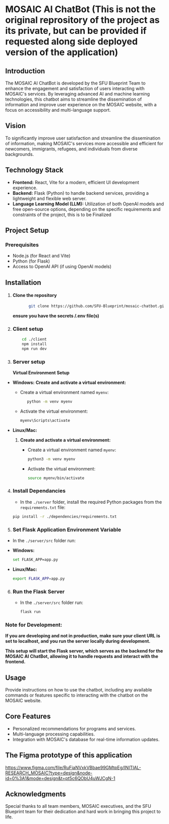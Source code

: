# MOSAIC AI ChatBot (This is not the original reprository of the project as its private, but can be provided if requested along side deployed version of the application)

## Introduction
The MOSAIC AI ChatBot is developed by the SFU Blueprint Team to enhance the engagement and satisfaction of users interacting with MOSAIC's services. By leveraging advanced AI and machine learning technologies, this chatbot aims to streamline the dissemination of information and improve user experience on the MOSAIC website, with a focus on accessibility and multi-language support.

## Vision
To significantly improve user satisfaction and streamline the dissemination of information, making MOSAIC's services more accessible and efficient for newcomers, immigrants, refugees, and individuals from diverse backgrounds.

## Technology Stack
- **Frontend:** React, Vite for a modern, efficient UI development experience.
- **Backend:** Flask (Python) to handle backend services, providing a lightweight and flexible web server.
- **Language Learning Model (LLM):** Utilization of both OpenAI models and free open-source options, depending on the specific requirements and constraints of the project, this is to be Finalized

## Project Setup
### Prerequisites
- Node.js (for React and Vite)
- Python (for Flask)
- Access to OpenAI API (if using OpenAI models)

## Installation
1. #### Clone the repository
   
   ```sh
          git clone https://github.com/SFU-Blueprint/mosaic-chatbot.git
    ```

   **ensure you have the secrets /.env file(s)**

3. ### Client setup
   
      ```sh
          cd ./client
          npm install
          npm run dev
      ```

4. ### Server setup

   **Virtual Environment Setup**
- **Windows:**
   **Create and activate a virtual environment:**
     - Create a virtual environment named `myenv`:
       
       ```sh
          python -m venv myenv
       ```
     - Activate the virtual environment:
       
       ```sh
       myenv\Scripts\activate
       ```

- **Linux/Mac:**
  1. **Create and activate a virtual environment:**
     - Create a virtual environment named `myenv`:
       
       ```bash
       python3 -m venv myenv
       ```
     - Activate the virtual environment:
       
       ```bash
       source myenv/bin/activate
       ```
 4. ### Install Dependancies
    - In the `./server` folder, install the required Python packages from the `requirements.txt` file:
      
     ```bash
     pip install -r ./dependencies/requirements.txt
      ```
5. ### Set Flask Application Environment Variable
  - In the `./server/src` folder run:    
  - **Windows:**
    
     ```bash
     set FLASK_APP=app.py     
      ```

  - **Linux/Mac:**
    
      ```bash
     export FLASK_APP=app.py     
      ```
6. ### Run the Flask Server
   - In the `./server/src` folder run:
     
      ```bash
     flask run    
      ```
### Note for Development:
   **If you are developing and not in production, make sure your client URL is set to localhost, and you run the server locally during development.**

   **This setup will start the Flask server, which serves as the backend for the MOSAIC AI ChatBot, allowing it to handle requests and interact with the frontend.**



## Usage
Provide instructions on how to use the chatbot, including any available commands or features specific to interacting with the chatbot on the MOSAIC website.

## Core Features
- Personalized recommendations for programs and services.
- Multi-language processing capabilities.
- Integration with MOSAIC's database for real-time information updates.

## The Figma prototype of this application
https://www.figma.com/file/RuFiaNVxkVBbae99GMtpEg/INITIAL-RESEARCH_MOSAIC?type=design&node-id=0%3A1&mode=design&t=pt5c6QObU4uWJCgN-1

## Acknowledgments
Special thanks to all team members, MOSAIC executives, and the SFU Blueprint team for their dedication and hard work in bringing this project to life.


